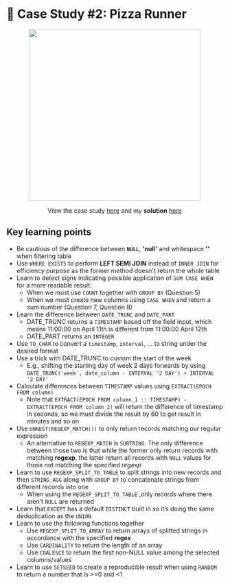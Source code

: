 # 🍕 Case Study #2: Pizza Runner
<p align="center">
<img width="400px"  src="https://8weeksqlchallenge.com/images/case-study-designs/2.png" />
</p>

<p align="center">
View the case study <a href="https://8weeksqlchallenge.com/case-study-2/">here</a> and my <b>solution</b> <a href="https://github.com/nguyennhatquan/8-Week-SQL-Challenge/blob/main/Case%20Study%20%232%20-%20Pizza%20Runner/Answers.md">here</a>
</p>

## **Key learning points**
* Be cautious of the difference between **`NULL`**, **'null'** and whitespace **''** when filtering table
* Use `WHERE EXISTS` to perform **LEFT SEMI JOIN** instead of `INNER JOIN` for efficiency purpose as the former method doesn't return the whole table
* Learn to detect signs indicating possible application of `SUM CASE WHEN` for a more readable result:
    * When we must use `COUNT` together with `GROUP BY` (Question 5)
    * When we must create new columns using `CASE WHEN` and return a sum number (Question 7, Question 8)
* Learn the difference between `DATE_TRUNC` and `DATE_PART` 
    * DATE_TRUNC returns a `TIMESTAMP` based off the field input, which means 11:00:00 on April 11th is different from 11:00:00 April 12th
    * DATE_PART returns an `INTEGER`
* Use `TO_CHAR` to convert a `timestamp`, `interval`, ... to string under the desired format
* Use a trick with DATE_TRUNC to custom the start of the week
    * E.g., shifting the starting day of week 2 days forwards by using `DATE_TRUNC('week', date_column - INTERVAL '2 DAY') + INTERVAL '2 DAY'`
* Calculate differences between `TIMESTAMP` values using `EXTRACT(EPOCH FROM column)`
    * Note that `EXTRACT(EPOCH FROM column_1 :: TIMESTAMP) - EXTRACT(EPOCH FROM column_2)` will return the difference of timestamp in seconds, so we must divide the result by 60 to get result in minutes and so on
* Use `UNNEST(REGEXP_MATCH())` to only return records matching our regular expression
    * An alternative to `REGEXP_MATCH` is `SUBTRING`. The only difference between those two is that while the former only return records with matching **regexp**, the latter return all records with `NULL` values for those not matching the specified *regexp*
* Learn to use `REGEXP_SPLIT_TO_TABLE` to split strings into new records and then `STRING_AGG` along with `GROUP BY` to concatenate strings from different records into one
    * When using the `REGEXP_SPLIT_TO_TABLE` ,only records where there aren't  `NULL`  are returned
* Learn that `EXCEPT` has a default `DISTINCT` built in so it’s doing the same deduplication as the `UNION`
* Learn to use the following functions together
    * Use `REGEXP_SPLIT_TO_ARRAY` to return arrays of splitted strings in accordance with the specified **regex**
    * Use `CARDINALITY` to return the length of an array
    * Use `COALESCE` to return the first non-NULL value among the selected columns/values
* Learn to use `SETSEED` to create a reproducible result when using `RANDOM` to return a number that is >=0 and <1

